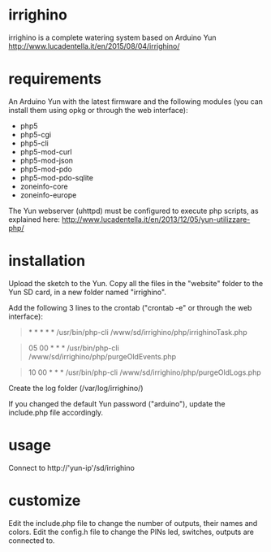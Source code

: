 # irrighino

irrighino is a complete watering system based on Arduino Yun
http://www.lucadentella.it/en/2015/08/04/irrighino/

# requirements

An Arduino Yun with the latest firmware and the following modules (you can install them using opkg or through the web interface):

* php5
* php5-cgi
* php5-cli
* php5-mod-curl
* php5-mod-json
* php5-mod-pdo
* php5-mod-pdo-sqlite
* zoneinfo-core
* zoneinfo-europe

The Yun webserver (uhttpd) must be configured to execute php scripts, as explained here:
http://www.lucadentella.it/en/2013/12/05/yun-utilizzare-php/


# installation

Upload the sketch to the Yun.
Copy all the files in the "website" folder to the Yun SD card, in a new folder named "irrighino".

Add the following 3 lines to the crontab ("crontab -e" or through the web interface):

>\* * * * * /usr/bin/php-cli /www/sd/irrighino/php/irrighinoTask.php

>05 00 * * * /usr/bin/php-cli /www/sd/irrighino/php/purgeOldEvents.php

>10 00 * * * /usr/bin/php-cli /www/sd/irrighino/php/purgeOldLogs.php

Create the log folder (/var/log/irrighino/)

If you changed the default Yun password ("arduino"), update the include.php file accordingly.


# usage

Connect to http://'yun-ip'/sd/irrighino


# customize

Edit the include.php file to change the number of outputs, their names and colors.
Edit the config.h file to change the PINs led, switches, outputs are connected to.
